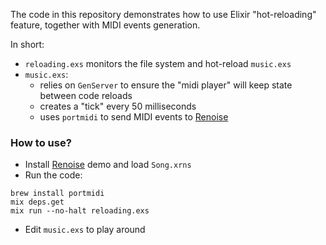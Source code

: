The code in this repository demonstrates how to use Elixir "hot-reloading"
feature, together with MIDI events generation.

In short:

* `reloading.exs` monitors the file system and hot-reload `music.exs`
* `music.exs`:
  * relies on `GenServer` to ensure the "midi player" will keep state between code reloads
  * creates a "tick" every 50 milliseconds
  * uses `portmidi` to send MIDI events to [Renoise](https://www.renoise.com)

### How to use?

* Install [Renoise](https://www.renoise.com) demo and load `Song.xrns`
* Run the code:

```
brew install portmidi
mix deps.get
mix run --no-halt reloading.exs
```

* Edit `music.exs` to play around